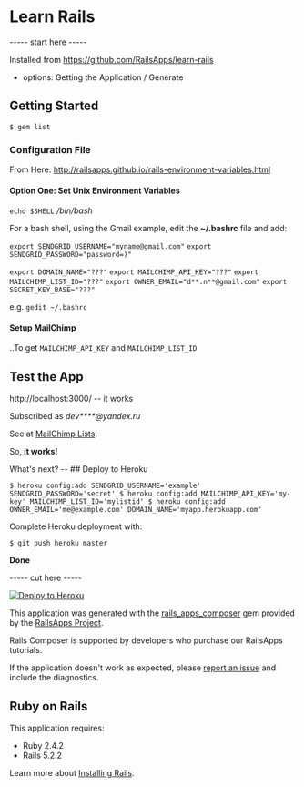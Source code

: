 Learn Rails
================

----- start here -----

Installed from https://github.com/RailsApps/learn-rails
  - options: Getting the Application / Generate

## Getting Started

`$ gem list`

### Configuration File

From Here: http://railsapps.github.io/rails-environment-variables.html

#### Option One: Set Unix Environment Variables

`echo $SHELL`
_/bin/bash_

For a bash shell, using the Gmail example, edit the **~/.bashrc** file and add:

`export SENDGRID_USERNAME="myname@gmail.com"`
`export SENDGRID_PASSWORD="password=)"`

`export DOMAIN_NAME="???"`
`export MAILCHIMP_API_KEY="???"`
`export MAILCHIMP_LIST_ID="???"`
`export OWNER_EMAIL="d**.n**@gmail.com"`
`export SECRET_KEY_BASE="???"`

e.g. `gedit ~/.bashrc`


#### Setup MailChimp

..To get `MAILCHIMP_API_KEY` and `MAILCHIMP_LIST_ID`


## Test the App

http://localhost:3000/ -- it works

Subscribed as _dev****@yandex.ru_

See at [MailChimp Lists](https://us20.admin.mailchimp.com/lists/members?id=10843#p:1-s:10-so:null).

So, __it works!__


What's next? -- ## Deploy to Heroku

`$ heroku config:add SENDGRID_USERNAME='example' SENDGRID_PASSWORD='secret'
$ heroku config:add MAILCHIMP_API_KEY='my-key' MAILCHIMP_LIST_ID='mylistid'
$ heroku config:add OWNER_EMAIL='me@example.com' DOMAIN_NAME='myapp.herokuapp.com'`

Complete Heroku deployment with:

`$ git push heroku master`

__Done__



----- cut here -----

[![Deploy to Heroku](https://www.herokucdn.com/deploy/button.png)](https://heroku.com/deploy)

This application was generated with the [rails_apps_composer](https://github.com/RailsApps/rails_apps_composer) gem
provided by the [RailsApps Project](http://railsapps.github.io/).

Rails Composer is supported by developers who purchase our RailsApps tutorials.

If the application doesn't work as expected, please [report an issue](https://github.com/RailsApps/rails_apps_composer/issues)
and include the diagnostics.

Ruby on Rails
-------------

This application requires:

- Ruby 2.4.2
- Rails 5.2.2

Learn more about [Installing Rails](http://railsapps.github.io/installing-rails.html).
